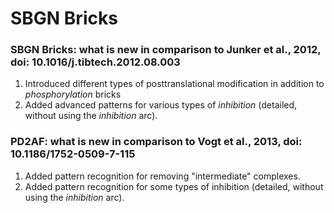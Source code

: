# SBGN Bricks

### SBGN Bricks: what is new in comparison to Junker et al., 2012, doi: 10.1016/j.tibtech.2012.08.003

1. Introduced different types of posttranslational modification in addition to _phosphorylation_ bricks  
1. Added advanced patterns for various types of _inhibition_ (detailed, without using the _inhibition_ arc).

### PD2AF: what is new in comparison to Vogt et al., 2013, doi: 10.1186/1752-0509-7-115

1. Added pattern recognition for removing "intermediate" complexes.
1. Added pattern recognition for some types of inhibition (detailed, without using the _inhibition_ arc).
